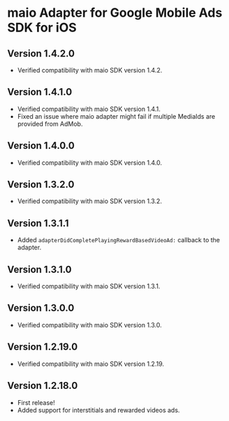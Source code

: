 # maio Adapter for Google Mobile Ads SDK for iOS

## Version 1.4.2.0
- Verified compatibility with maio SDK version 1.4.2.

## Version 1.4.1.0
- Verified compatibility with maio SDK version 1.4.1.
- Fixed an issue where maio adapter might fail if multiple MediaIds are provided from AdMob.

## Version 1.4.0.0
- Verified compatibility with maio SDK version 1.4.0.

## Version 1.3.2.0
- Verified compatibility with maio SDK version 1.3.2.

## Version 1.3.1.1
- Added `adapterDidCompletePlayingRewardBasedVideoAd:` callback to the adapter.

## Version 1.3.1.0
- Verified compatibility with maio SDK version 1.3.1.

## Version 1.3.0.0
- Verified compatibility with maio SDK version 1.3.0.

## Version 1.2.19.0
- Verified compatibility with maio SDK version 1.2.19.

## Version 1.2.18.0
- First release!
- Added support for interstitials and rewarded videos ads.
